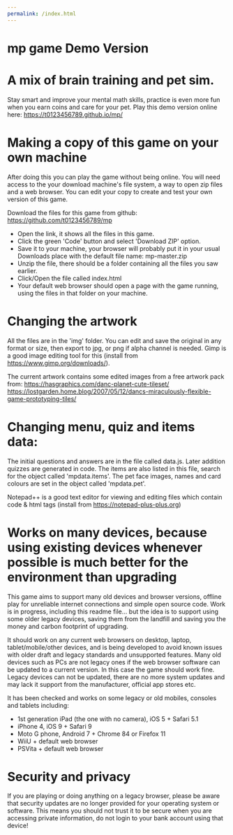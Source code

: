 ```yaml
---
permalink: /index.html
---
```





# mp game Demo Version


# A mix of brain training and pet sim.

Stay smart and improve your mental math skills,
practice is even more fun when you earn coins and care for your pet.
Play this demo version online here: https://t0123456789.github.io/mp/


# Making a copy of this game on your own machine

After doing this you can play the game without being online.
You will need access to the your download machine's file system, a way to open zip files and a web browser. 
You can edit your copy to create and test your own version of this game.

Download the files for this game from github:
	https://github.com/t0123456789/mp

- Open the link, it shows all the files in this game.
- Click the green 'Code' button and select 'Download ZIP' option.
- Save it to your machine, your browser will probably put it in your usual Downloads place with the default file name: mp-master.zip
- Unzip the file, there should be a folder containing all the files you saw earlier.
- Click/Open the file called index.html
- Your default web browser should open a page with the game running, using the files in that folder on your machine.


# Changing the artwork

All the files are in the 'img' folder.
You can edit and save the original in any format or size, then export to jpg, or png if alpha channel is needed. Gimp is a good image editing tool for this (install from https://www.gimp.org/downloads/).

The current artwork contains some edited images from a free artwork pack from:
https://hasgraphics.com/danc-planet-cute-tileset/
https://lostgarden.home.blog/2007/05/12/dancs-miraculously-flexible-game-prototyping-tiles/



# Changing menu, quiz and items data:

The initial questions and answers are in the file called data.js. Later addition quizzes are generated in code.
The items are also listed in this file, search for the object called 'mpdata.items'.
The pet face images, names and card colours are set in the object called 'mpdata.pet'.

Notepad++ is a good text editor for viewing and editing files which contain code & html tags (install from https://notepad-plus-plus.org)





# Works on many devices, because using existing devices whenever possible is much better for the environment than upgrading

This game aims to support many old devices and  browser versions, offline play for unreliable internet connections and simple open source code. Work is in progress, including this readme file... but the idea is to support using some older legacy devices, saving them from the landfill and saving you the money and carbon footprint of upgrading. 

It should work on any current web browsers on desktop, laptop, tablet/mobile/other devices, and is being developed to avoid known issues with older draft and legacy standards and unsupported features.
Many old devices such as PCs are not legacy ones if the web browser software can be updated to a current version. In this case the game should work fine. Legacy devices can not be updated, there are no more system updates and may lack it support from the manufacturer, official app stores etc.

It has been checked and works on some legacy or old mobiles, consoles and tablets including:
  
- 1st generation iPad (the one with no camera), iOS 5 + Safari 5.1
- iPhone 4, iOS 9 + Safari 9
- Moto G phone, Android 7 + Chrome 84 or Firefox 11
- WiiU + default web browser
- PSVita + default web browser



# Security and privacy

If you are playing or doing anything on a legacy browser, please be aware that security updates are no longer provided for your operating system or software. This means you should not trust it to be secure when you are accessing private information, do not login to your bank account using that device!






